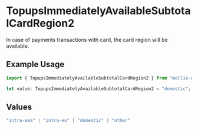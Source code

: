 # TopupsImmediatelyAvailableSubtotalCardRegion2

In case of payments transactions with card, the card region will be available.

## Example Usage

```typescript
import { TopupsImmediatelyAvailableSubtotalCardRegion2 } from "mollie-api-typescript/models/operations";

let value: TopupsImmediatelyAvailableSubtotalCardRegion2 = "domestic";
```

## Values

```typescript
"intra-eea" | "intra-eu" | "domestic" | "other"
```